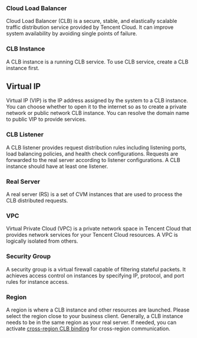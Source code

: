 ### Cloud Load Balancer
Cloud Load Balancer (CLB) is a secure, stable, and elastically scalable traffic distribution service provided by Tencent Cloud. It can improve system availability by avoiding single points of failure.

### CLB Instance
A CLB instance is a running CLB service. To use CLB service, create a CLB instance first. 

## Virtual IP
Virtual IP (VIP) is the IP address assigned by the system to a CLB instance. You can choose whether to open it to the internet so as to create a private network or public network CLB instance. You can resolve the domain name to public VIP to provide services.

### CLB Listener
A CLB listener provides request distribution rules including listening ports, load balancing policies, and health check configurations. Requests are forwarded to the real server according to listener configurations. A CLB instance should have at least one listener.

### Real Server
A real server (RS) is a set of CVM instances that are used to process the CLB distributed requests.

### VPC
Virtual Private Cloud (VPC) is a private network space in Tencent Cloud that provides network services for your Tencent Cloud resources. A VPC is logically isolated from others.

### Security Group
A security group is a virtual firewall capable of filtering stateful packets. It achieves access control on instances by specifying IP, protocol, and port rules for instance access.

### Region
A region is where a CLB instance and other resources are launched. Please select the region close to your business client. Generally, a CLB instance needs to be in the same region as your real server. If needed, you can activate [cross-region CLB binding](http://intl.cloud.tencent.com/document/product/214/12014) for cross-region communication.
